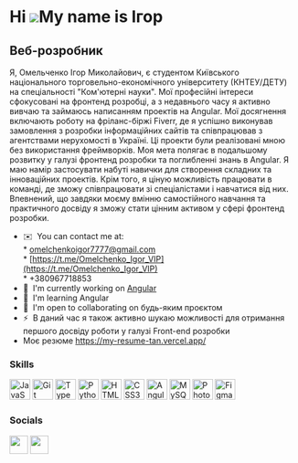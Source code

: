Hi ![](https://user-images.githubusercontent.com/18350557/176309783-0785949b-9127-417c-8b55-ab5a4333674e.gif)My name is Ігор
============================================================================================================================

Веб-розробник
-------------

Я, Омельченко Ігор Миколайович, є студентом Київського національного торговельно-економічного університету (КНТЕУ/ДЕТУ) на спеціальності "Ком'ютерні науки". Мої професійні інтереси сфокусовані на фронтенд розробці, а з недавнього часу я активно вивчаю та займаюсь написанням проектів на Angular. Мої досягнення включають роботу на фріланс-біржі Fiverr, де я успішно виконував замовлення з розробки інформаційних сайтів та співпрацював з агентствами нерухомості в Україні. Ці проекти були реалізовані мною без використання фреймворків. Моя мета полягає в подальшому розвитку у галузі фронтенд розробки та поглибленні знань в Angular. Я маю намір застосувати набуті навички для створення складних та інноваційних проектів. Крім того, я ціную можливість працювати в команді, де зможу співпрацювати зі спеціалістами і навчатися від них. Впевнений, що завдяки моєму вмінню самостійного навчання та практичного досвіду я зможу стати цінним активом у сфері фронтенд розробки.

* ✉️  You can contact me at:
       <br>
       * [omelchenkoigor7777@gmail.com](mailto:omelchenkoigor7777@gmail.com)
       <br>
       * [https://t.me/Omelchenko_Igor_VIP](https://t.me/Omelchenko_Igor_VIP)
       <br>
       * +380967718853
* 🚀  I'm currently working on [Angular](http://store-3-0.vercel.app/home)
* 🧠  I'm learning Angular
* 🤝  I'm open to collaborating on будь-яким проєктом
* ⚡  В даний час я також активно шукаю можливості для отримання першого досвіду роботи у галузі Front-end розробки
* Моє резюме https://my-resume-tan.vercel.app/

### Skills


<p align="left">
<a href="https://developer.mozilla.org/en-US/docs/Web/JavaScript" target="_blank" rel="noreferrer"><img src="https://raw.githubusercontent.com/danielcranney/readme-generator/main/public/icons/skills/javascript-colored.svg" width="36" height="36" alt="JavaScript" /></a>
<a href="https://git-scm.com/" target="_blank" rel="noreferrer"><img src="https://raw.githubusercontent.com/danielcranney/readme-generator/main/public/icons/skills/git-colored.svg" width="36" height="36" alt="Git" /></a>
<a href="https://www.typescriptlang.org/" target="_blank" rel="noreferrer"><img src="https://raw.githubusercontent.com/danielcranney/readme-generator/main/public/icons/skills/typescript-colored.svg" width="36" height="36" alt="TypeScript" /></a>
<a href="https://www.python.org/" target="_blank" rel="noreferrer"><img src="https://raw.githubusercontent.com/danielcranney/readme-generator/main/public/icons/skills/python-colored.svg" width="36" height="36" alt="Python" /></a>
<a href="https://developer.mozilla.org/en-US/docs/Glossary/HTML5" target="_blank" rel="noreferrer"><img src="https://raw.githubusercontent.com/danielcranney/readme-generator/main/public/icons/skills/html5-colored.svg" width="36" height="36" alt="HTML5" /></a>
<a href="https://www.w3.org/TR/CSS/#css" target="_blank" rel="noreferrer"><img src="https://raw.githubusercontent.com/danielcranney/readme-generator/main/public/icons/skills/css3-colored.svg" width="36" height="36" alt="CSS3" /></a>
<a href="https://angular.io/" target="_blank" rel="noreferrer"><img src="https://raw.githubusercontent.com/danielcranney/readme-generator/main/public/icons/skills/angularjs-colored.svg" width="36" height="36" alt="Angular" /></a>
<a href="https://www.mysql.com/" target="_blank" rel="noreferrer"><img src="https://raw.githubusercontent.com/danielcranney/readme-generator/main/public/icons/skills/mysql-colored.svg" width="36" height="36" alt="MySQL" /></a>
<a href="https://www.adobe.com/uk/products/photoshop.html" target="_blank" rel="noreferrer"><img src="https://raw.githubusercontent.com/danielcranney/readme-generator/main/public/icons/skills/photoshop-colored.svg" width="36" height="36" alt="Photoshop" /></a>
<a href="https://www.figma.com/" target="_blank" rel="noreferrer"><img src="https://raw.githubusercontent.com/danielcranney/readme-generator/main/public/icons/skills/figma-colored.svg" width="36" height="36" alt="Figma" /></a>
</p>


### Socials

<p align="left"> <a href="https://www.github.com/omelchenkoigor8388" target="_blank" rel="noreferrer"><img src="https://raw.githubusercontent.com/danielcranney/readme-generator/main/public/icons/socials/github.svg" width="32" height="32" /></a> <a href="http://www.instagram.com/_igor_omelchenko_/" target="_blank" rel="noreferrer"><img src="https://raw.githubusercontent.com/danielcranney/readme-generator/main/public/icons/socials/instagram.svg" width="32" height="32" /></a></p>
